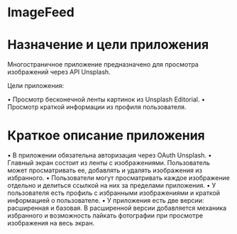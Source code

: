 # ImageFeed

# Назначение и цели приложения

Многостраничное приложение предназначено для просмотра изображений через API Unsplash.

Цели приложения:

• Просмотр бесконечной ленты картинок из Unsplash Editorial.
• Просмотр краткой информации из профиля пользователя.

# Краткое описание приложения

• В приложении обязательна авторизация через OAuth Unsplash.
• Главный экран состоит из ленты с изображениями. Пользователь может просматривать ее, добавлять и удалять изображения из избранного.
• Пользователи могут просматривать каждое изображение отдельно и делиться ссылкой на них за пределами приложения.
• У пользователя есть профиль с избранными изображениями и краткой информацией о пользователе.
• У приложения есть две версии: расширенная и базовая. В расширенной версии добавляется механика избранного и возможность лайкать фотографии при просмотре изображения на весь экран.
